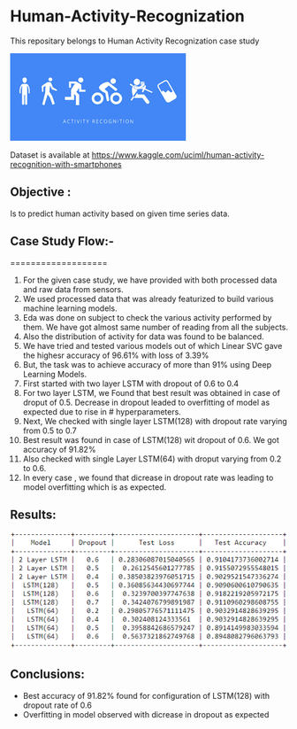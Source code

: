 # Human-Activity-Recognization
This repositary belongs to Human Activity Recognization case study

![HAR](/images/har.png)

Dataset is available at https://www.kaggle.com/uciml/human-activity-recognition-with-smartphones

## Objective :
Is to predict human activity based on given time series data.

## Case Study Flow:-
===================
1. For the given case study, we have provided with both processed data and raw data from sensors.
2. We used processed data that was already featurized to build various machine learning models.
3. Eda was done on subject to check the various activity performed by them. We have got almost same number of reading from all the subjects.
4. Also the distribution of activity for data was found to be balanced.
5. We have tried and tested various models out of which Linear SVC gave the highesr accuracy of 96.61% with loss of 3.39%
6. But, the task was to achieve accuracy of more than 91% using Deep Learning Models.
7. First started with two layer LSTM with dropout of 0.6 to 0.4
8. For two layer LSTM, we Found that best result was obtained in case of droput of 0.5. Decrease in dropout leaded to overfitting of model as expected due to rise in # hyperparameters.
9. Next, We checked with single layer LSTM(128) with dropout rate varying from 0.5 to 0.7
10. Best result was found in case of LSTM(128) wit dropout of 0.6. We got accuracy of 91.82%
11. Also checked with single Layer LSTM(64) with droput varying from 0.2 to 0.6.
12. In every case , we found that dicrease in dropout rate was leading to model overfitting which is as expected.

## Results:
![Results](/images/results.png)

## Conclusions:
* Best accuracy of 91.82% found for configuration of LSTM(128) with dropout rate of 0.6
* Overfitting in model observed with dicrease in dropout as expected
